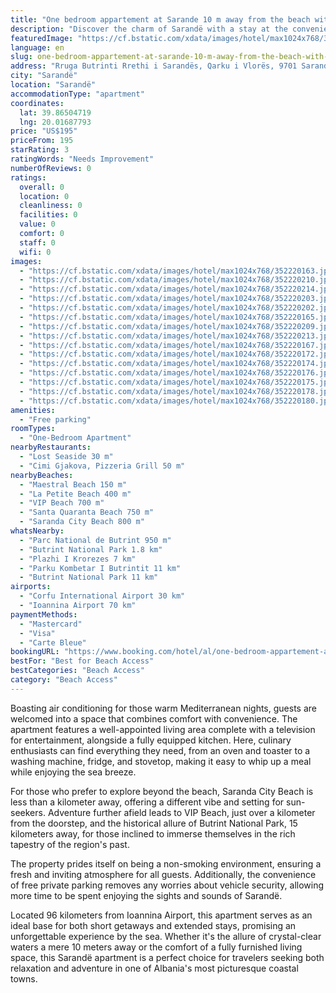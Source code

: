 ```yaml
---
title: "One bedroom appartement at Sarande 10 m away from the beach with sea view and terrace"
description: "Discover the charm of Sarandë with a stay at the conveniently located apartment, just a stone's throw away from Maestral Beach and a short stroll from La Petite Beach."
featuredImage: "https://cf.bstatic.com/xdata/images/hotel/max1024x768/352220163.jpg?k=dfde371091b9cd511e261cc5b9fafe4b5380a409f31bc1be043f5f2e9cb68f81&o=&hp=1"
language: en
slug: one-bedroom-appartement-at-sarande-10-m-away-from-the-beach-with-sea-view-and-terrace
address: "Rruga Butrinti Rrethi i Sarandës, Qarku i Vlorës, 9701 Sarandë, Albania"
city: "Sarandë"
location: "Sarandë"
accommodationType: "apartment"
coordinates:
  lat: 39.86504719
  lng: 20.01687793
price: "US$195"
priceFrom: 195
starRating: 3
ratingWords: "Needs Improvement"
numberOfReviews: 0
ratings:
  overall: 0
  location: 0
  cleanliness: 0
  facilities: 0
  value: 0
  comfort: 0
  staff: 0
  wifi: 0
images:
  - "https://cf.bstatic.com/xdata/images/hotel/max1024x768/352220163.jpg?k=dfde371091b9cd511e261cc5b9fafe4b5380a409f31bc1be043f5f2e9cb68f81&o=&hp=1"
  - "https://cf.bstatic.com/xdata/images/hotel/max1024x768/352220210.jpg?k=9d350939cf8d851737e1fd2942036cc25a2e965196361cfd9e2bbe7ea4dcd5c0&o=&hp=1"
  - "https://cf.bstatic.com/xdata/images/hotel/max1024x768/352220214.jpg?k=a4c77eb08b52cb776a94b5f5b57072041a4df5d64bd31ebc53dd2cc27a56ddbc&o=&hp=1"
  - "https://cf.bstatic.com/xdata/images/hotel/max1024x768/352220203.jpg?k=85a89ca44354def80df7c6be7a49ee438a4fad3a734c72bb553a2eaa871ea60e&o=&hp=1"
  - "https://cf.bstatic.com/xdata/images/hotel/max1024x768/352220202.jpg?k=cf69279751e988ff127e34caabf83fa3b5900f7fe2debeb4ce7dbfc0a4cbcfa7&o=&hp=1"
  - "https://cf.bstatic.com/xdata/images/hotel/max1024x768/352220165.jpg?k=c328cd84679cb3cffe972854da162e725051d6a865b608c9c804426b22e6e823&o=&hp=1"
  - "https://cf.bstatic.com/xdata/images/hotel/max1024x768/352220209.jpg?k=d9b5d2aa40a2808d5dfd1f1c076b4ef1196db7c97544f2f7f30680c7be4a6af3&o=&hp=1"
  - "https://cf.bstatic.com/xdata/images/hotel/max1024x768/352220213.jpg?k=2ead1b5722b68d1a5e577fe043bd1c47d1c66a68d87b880be5afce7e0bab311a&o=&hp=1"
  - "https://cf.bstatic.com/xdata/images/hotel/max1024x768/352220167.jpg?k=3d44ea17fb32ea97913b82630339d9af6547f76aa6a983742d693d5ae42cdb6a&o=&hp=1"
  - "https://cf.bstatic.com/xdata/images/hotel/max1024x768/352220172.jpg?k=27c6597d947b60f1fccaca0323e4609d4840eae66ca29d53a2faf946891e0145&o=&hp=1"
  - "https://cf.bstatic.com/xdata/images/hotel/max1024x768/352220174.jpg?k=0798d03c2b2f064598ad3df4163191edb53e6a28cc0bfdf5b45394366d981e6a&o=&hp=1"
  - "https://cf.bstatic.com/xdata/images/hotel/max1024x768/352220176.jpg?k=70f01779daeaabea997d86e86b9f5b6903f4310699ea7d4316fd1e59cd2873d0&o=&hp=1"
  - "https://cf.bstatic.com/xdata/images/hotel/max1024x768/352220175.jpg?k=b05aad6def0786edc731767f0876e5f540c85e39694d9090b54d78d01ccd88e5&o=&hp=1"
  - "https://cf.bstatic.com/xdata/images/hotel/max1024x768/352220178.jpg?k=58d851537e81506c600c2d1d8afdd8a30425d9f27fe07389e58945531fbd8ef2&o=&hp=1"
  - "https://cf.bstatic.com/xdata/images/hotel/max1024x768/352220180.jpg?k=9be6ce69ac5b67fd87d114a149ae6b09839b6c9e928150afbe2efe0c2d1927a1&o=&hp=1"
amenities:
  - "Free parking"
roomTypes:
  - "One-Bedroom Apartment"
nearbyRestaurants:
  - "Lost Seaside 30 m"
  - "Cimi Gjakova, Pizzeria Grill 50 m"
nearbyBeaches:
  - "Maestral Beach 150 m"
  - "La Petite Beach 400 m"
  - "VIP Beach 700 m"
  - "Santa Quaranta Beach 750 m"
  - "Saranda City Beach 800 m"
whatsNearby:
  - "Parc National de Butrint 950 m"
  - "Butrint National Park 1.8 km"
  - "Plazhi I Krorezes 7 km"
  - "Parku Kombetar I Butrintit 11 km"
  - "Butrint National Park 11 km"
airports:
  - "Corfu International Airport 30 km"
  - "Ioannina Airport 70 km"
paymentMethods:
  - "Mastercard"
  - "Visa"
  - "Carte Bleue"
bookingURL: "https://www.booking.com/hotel/al/one-bedroom-appartement-at-sarande-10-m-away-from-the-beach-with-sea-view-and-te.en-gb.html?aid=8035640"
bestFor: "Best for Beach Access"
bestCategories: "Beach Access"
category: "Beach Access"
---
```


Boasting air conditioning for those warm Mediterranean nights, guests are welcomed into a space that combines comfort with convenience. The apartment features a well-appointed living area complete with a television for entertainment, alongside a fully equipped kitchen. Here, culinary enthusiasts can find everything they need, from an oven and toaster to a washing machine, fridge, and stovetop, making it easy to whip up a meal while enjoying the sea breeze.

For those who prefer to explore beyond the beach, Saranda City Beach is less than a kilometer away, offering a different vibe and setting for sun-seekers. Adventure further afield leads to VIP Beach, just over a kilometer from the doorstep, and the historical allure of Butrint National Park, 15 kilometers away, for those inclined to immerse themselves in the rich tapestry of the region's past.

The property prides itself on being a non-smoking environment, ensuring a fresh and inviting atmosphere for all guests. Additionally, the convenience of free private parking removes any worries about vehicle security, allowing more time to be spent enjoying the sights and sounds of Sarandë.

Located 96 kilometers from Ioannina Airport, this apartment serves as an ideal base for both short getaways and extended stays, promising an unforgettable experience by the sea. Whether it's the allure of crystal-clear waters a mere 10 meters away or the comfort of a fully furnished living space, this Sarandë apartment is a perfect choice for travelers seeking both relaxation and adventure in one of Albania's most picturesque coastal towns.